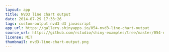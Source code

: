 ```yaml
---
layout: app
title: NVD3 line chart output
date: 2014-07-29 17:33:26
tags: custom-output nvd3 d3 javascript
app_url: https://gallery.shinyapps.io/054-nvd3-line-chart-output
source_url: https://github.com/rstudio/shiny-examples/tree/master/054-nvd3-line-chart-output
license: MIT
thumbnail: nvd3-line-chart-output.png
---
```

